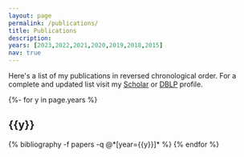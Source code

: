```yaml
---
layout: page
permalink: /publications/
title: Publications
description: 
years: [2023,2022,2021,2020,2019,2018,2015]
nav: true
---
```

Here's a list of my publications in reversed chronological order. For a complete and updated list visit my [Scholar](https://scholar.google.it/citations?view_op=list_works&hl=en&hl=en&user=hblxtDYAAAAJ&sortby=pubdate&alert_preview_top_rm=2) or [DBLP](https://dblp.org/pid/173/0709.html) profile.

<!-- _pages/publications.md -->
<div class="publications">

{%- for y in page.years %}
  <h2 class="year">{{y}}</h2>
  {% bibliography -f papers -q @*[year={{y}}]* %}
{% endfor %}

</div>

